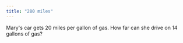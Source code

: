 ```yaml
---
title: "280 miles"
---
```

Mary's car gets 20 miles per gallon of gas. How far can she drive on 14 gallons of gas?


